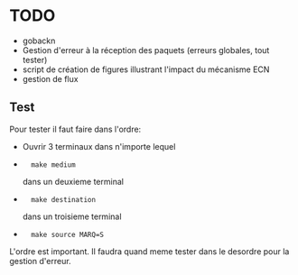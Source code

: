 # TODO

- gobackn
- Gestion d'erreur à la réception des paquets (erreurs globales, tout tester)
- script de création de figures illustrant l'impact du mécanisme ECN
- gestion de flux


## Test

Pour tester il faut faire dans l'ordre:

- Ouvrir 3 terminaux
	dans n'importe lequel
-		make medium
	dans un deuxieme terminal
-		make destination
	dans un troisieme terminal
-		make source MARQ=S


L'ordre est important. Il faudra quand meme tester dans le desordre pour la gestion d'erreur.